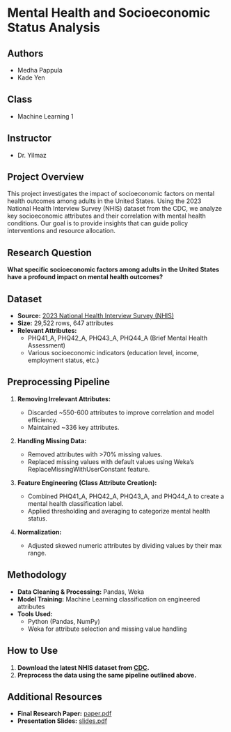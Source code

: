 # Mental Health and Socioeconomic Status Analysis

## Authors  
- Medha Pappula  
- Kade Yen  

## Class  
- Machine Learning 1  

## Instructor  
- Dr. Yilmaz  

## Project Overview  
This project investigates the impact of socioeconomic factors on mental health outcomes among adults in the United States. Using the 2023 National Health Interview Survey (NHIS) dataset from the CDC, we analyze key socioeconomic attributes and their correlation with mental health conditions. Our goal is to provide insights that can guide policy interventions and resource allocation.

## Research Question  
**What specific socioeconomic factors among adults in the United States have a profound impact on mental health outcomes?**  

## Dataset  
- **Source:** [2023 National Health Interview Survey (NHIS)](https://www.cdc.gov/nchs/nhis/2023nhis.htm)  
- **Size:** 29,522 rows, 647 attributes  
- **Relevant Attributes:**  
  - PHQ41_A, PHQ42_A, PHQ43_A, PHQ44_A (Brief Mental Health Assessment)  
  - Various socioeconomic indicators (education level, income, employment status, etc.)

## Preprocessing Pipeline  
1. **Removing Irrelevant Attributes:**  
   - Discarded ~550-600 attributes to improve correlation and model efficiency.  
   - Maintained ~336 key attributes.  

2. **Handling Missing Data:**  
   - Removed attributes with >70% missing values.  
   - Replaced missing values with default values using Weka’s ReplaceMissingWithUserConstant feature.  

3. **Feature Engineering (Class Attribute Creation):**  
   - Combined PHQ41_A, PHQ42_A, PHQ43_A, and PHQ44_A to create a mental health classification label.  
   - Applied thresholding and averaging to categorize mental health status.  

4. **Normalization:**  
   - Adjusted skewed numeric attributes by dividing values by their max range.  

## Methodology  
- **Data Cleaning & Processing:** Pandas, Weka  
- **Model Training:** Machine Learning classification on engineered attributes  
- **Tools Used:**  
  - Python (Pandas, NumPy)  
  - Weka for attribute selection and missing value handling  

## How to Use  
1. **Download the latest NHIS dataset from [CDC](https://www.cdc.gov/nchs/nhis/2023nhis.htm).**  
2. **Preprocess the data using the same pipeline outlined above.**  

## Additional Resources  
- **Final Research Paper:** [paper.pdf](./finalReport.pdf)  
- **Presentation Slides:** [slides.pdf](./slides.pdf)  
